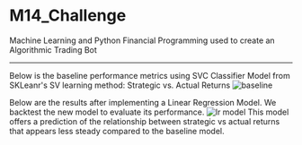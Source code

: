 # M14_Challenge
Machine Learning and Python Financial Programming used to create an Algorithmic Trading Bot

--------------
Below is the baseline performance metrics using SVC Classifier Model from SKLeanr's SV learning method: Strategic vs. Actual Returns 
![baseline](https://user-images.githubusercontent.com/75816354/121824107-7e20c100-cc5e-11eb-965d-a33c25282dbc.png)

Below are the results after implementing a Linear Regression Model. We backtest the new model to evaluate its performance. 
![lr model](https://user-images.githubusercontent.com/75816354/121824199-30f11f00-cc5f-11eb-9226-8b438f87eb66.png)
This model offers a prediction of the relationship between strategic vs actual returns that appears less steady compared to the baseline model. 
